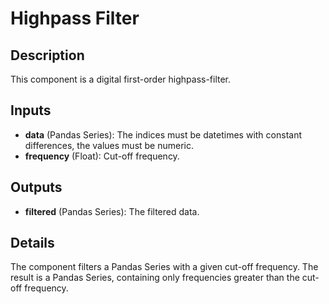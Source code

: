 # Highpass Filter

## Description
This component is a digital first-order highpass-filter.

## Inputs
* **data** (Pandas Series): The indices must be datetimes with constant differences, the values must be numeric.
* **frequency** (Float): Cut-off frequency. 

## Outputs
* **filtered** (Pandas Series): The filtered data.

## Details
The component filters a Pandas Series with a given cut-off frequency. The result is a Pandas Series, containing only frequencies greater than the cut-off frequency.
